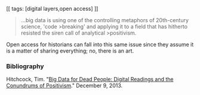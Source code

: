 [[
tags: [digital layers,open access]
]]

>...big data is using one of the controlling metaphors of 20th-century science, 'code >breaking' and applying it to a field that has hitherto resisted the siren call of analytical >positivism.

Open access for historians can fall into this same issue since they assume it is a matter of sharing everything; no, there is an art.

### Bibliography
Hitchcock, Tim. "[Big Data for Dead People: Digital Readings and the Conundrums of Positivism](http://historyonics.blogspot.ca/2013/12/big-data-for-dead-people-digital.html)." December 9, 2013.